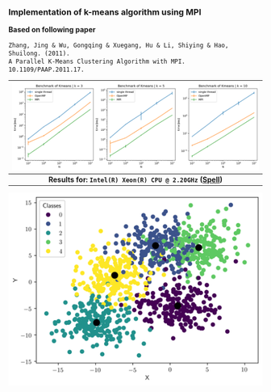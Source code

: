 ### Implementation of k-means algorithm using MPI

**Based on following paper**

    Zhang, Jing & Wu, Gongqing & Xuegang, Hu & Li, Shiying & Hao, Shuilong. (2011).
    A Parallel K-Means Clustering Algorithm with MPI. 10.1109/PAAP.2011.17.

<!-- | ![figures/benchmark_lenovo.png](figures/lenovo_new_results.png) |
| :-----------------------------------------------------------: |
|  **Results for: `Intel(R) Core(TM) i7-8565U CPU @ 1.80GHz`**  | -->

| ![figures/spell](figures/spell_benchmark.png) |
| :-----------------------------------------------------------: |
|  **Results for: `Intel(R) Xeon(R) CPU @ 2.20GHz` ([Spell](https://spell.run/))**  |


![example](figures/kmeans-example.png)
